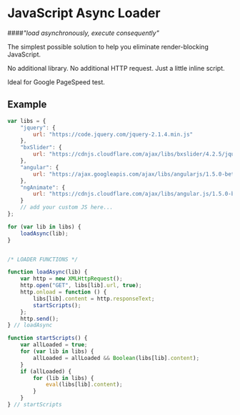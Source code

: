 # JavaScript Async Loader

####_"load asynchronously, execute consequently"_

The simplest possible solution to help you eliminate render-blocking JavaScript.

No additional library. No additional HTTP request. Just a little inline script.

Ideal for Google PageSpeed test.

## Example

```js
var libs = {
	"jquery": {
		url: "https://code.jquery.com/jquery-2.1.4.min.js"
	},
	"bxSlider": {
		url: "https://cdnjs.cloudflare.com/ajax/libs/bxslider/4.2.5/jquery.bxslider.min.js"
	},
	"angular": {
		url: "https://ajax.googleapis.com/ajax/libs/angularjs/1.5.0-beta.2/angular.min.js"
	},
	"ngAnimate": {
		url: "https://cdnjs.cloudflare.com/ajax/libs/angular.js/1.5.0-beta.2/angular-animate.min.js"
	}
	// add your custom JS here...
};

for (var lib in libs) {
	loadAsync(lib);
}


/* LOADER FUNCTIONS */

function loadAsync(lib) {
	var http = new XMLHttpRequest();
	http.open("GET", libs[lib].url, true);
	http.onload = function () {
		libs[lib].content = http.responseText;
		startScripts();
	};
	http.send();
} // loadAsync

function startScripts() {
	var allLoaded = true;
	for (var lib in libs) {
		allLoaded = allLoaded && Boolean(libs[lib].content);
	}
	if (allLoaded) {
		for (lib in libs) {
			eval(libs[lib].content);
		}
	}
} // startScripts
```
